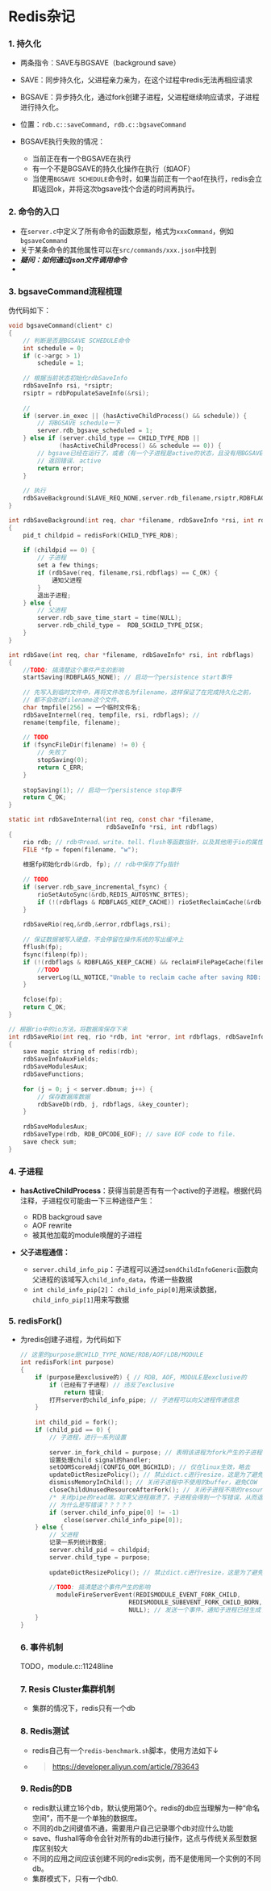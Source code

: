 # Redis杂记

### 1. 持久化

- 两条指令：SAVE与BGSAVE（background save）

- SAVE：同步持久化，父进程亲力亲为，在这个过程中redis无法再相应请求
- BGSAVE：异步持久化，通过fork创建子进程，父进程继续响应请求，子进程进行持久化。
- 位置：`rdb.c::saveCommand, rdb.c::bgsaveCommand`
- BGSAVE执行失败的情况：
  - 当前正在有一个BGSAVE在执行
  - 有一个不是BGSAVE的持久化操作在执行（如AOF）
  - 当使用`BGSAVE SCHEDULE`命令时，如果当前正有一个aof在执行，redis会立即返回ok，并将这次bgsave找个合适的时间再执行。


### 2. 命令的入口

- 在`server.c`中定义了所有命令的函数原型，格式为`xxxCommand`，例如`bgsaveCommand`
- 关于某条命令的其他属性可以在`src/commands/xxx.json`中找到
- ***疑问：如何通过json文件调用命令***
- 

### 3. bgsaveCommand流程梳理

伪代码如下：

```c
void bgsaveCommand(client* c) 
{
	// 判断是否是BGSAVE SCHEDULE命令
    int schedule = 0;
    if (c->argc > 1)
        schedule = 1;
    
    // 根据当前状态初始化rdbSaveInfo
    rdbSaveInfo rsi, *rsiptr;
    rsiptr = rdbPopulateSaveInfo(&rsi);	
    
    // 
    if (server.in_exec || (hasActiveChildProcess() && schedule)) {
        // 将BGSAVE schedule一下
        server.rdb_bgsave_scheduled = 1;
    } else if (server.child_type == CHILD_TYPE_RDB ||
              (hasActiveChildProcess() && schedule == 0)) {
        // bgsave已经在运行了，或者（有一个子进程是active的状态，且没有用BGSAVE SCHEDULE命令）
        // 返回错误. active
        return error;
    }
    
    // 执行
    rdbSaveBackground(SLAVE_REQ_NONE,server.rdb_filename,rsiptr,RDBFLAGS_NONE)
}

int rdbSaveBackground(int req, char *filename, rdbSaveInfo *rsi, int rdbflags) 
{
    pid_t childpid = redisFork(CHILD_TYPE_RDB);
    
    if (childpid == 0) {
        // 子进程
        set a few things;
        if (rdbSave(req, filename,rsi,rdbflags) == C_OK) {
            通知父进程
        }
        退出子进程;
    } else {
        // 父进程
        server.rdb_save_time_start = time(NULL);
        server.rdb_child_type =  RDB_SCHILD_TYPE_DISK;
    }
}

int rdbSave(int req, char *filename, rdbSaveInfo* rsi, int rdbflags)
{
    //TODO: 搞清楚这个事件产生的影响
    startSaving(RDBFLAGS_NONE); // 启动一个persistence start事件
    
    // 先写入到临时文件中，再将文件改名为filename，这样保证了在完成持久化之前，
    // 都不会改动filename这个文件。
    char tmpfile[256] = 一个临时文件名;
    rdbSaveInternel(req, tempfile, rsi, rdbflags); // 
   	rename(tempfile, filename); 
    
    // TODO
    if (fsyncFileDir(filename) != 0) {
        // 失败了
        stopSaving(0);
        return C_ERR;
    }
   
    stopSaving(1); // 启动一个persistence stop事件
    return C_OK;
}

static int rdbSaveInternal(int req, const char *filename, 
                           rdbSaveInfo *rsi, int rdbflags)
{
    rio rdb; // rdb中read、write、tell、flush等函数指针，以及其他用于io的属性。
    FILE *fp = fopen(filename, "w");
   
    根据fp初始化rdb(&rdb, fp); // rdb中保存了fp指针
    
    // TODO
    if (server.rdb_save_incremental_fsync) {
        rioSetAutoSync(&rdb,REDIS_AUTOSYNC_BYTES);
        if (!(rdbflags & RDBFLAGS_KEEP_CACHE)) rioSetReclaimCache(&rdb,1);
    }
    
    rdbSaveRio(req,&rdb,&error,rdbflags,rsi);
    
    // 保证数据被写入硬盘，不会停留在操作系统的写出缓冲上
    fflush(fp);
    fsync(filenp(fp));
    if (!(rdbflags & RDBFLAGS_KEEP_CACHE) && reclaimFilePageCache(fileno(fp), 0, 0) == -1) {
        //TODO
        serverLog(LL_NOTICE,"Unable to reclaim cache after saving RDB: %s", strerror(errno));
    }
    
    fclose(fp);
    return C_OK;
}

// 根据rio中的io方法，将数据库保存下来
int rdbSaveRio(int req, rio *rdb, int *error, int rdbflags, rdbSaveInfo *rsi)
{
   	save magic string of redis(rdb);
    rdbSaveInfoAuxFields;
    rdbSaveModulesAux;
    rdbSaveFunctions;
    
    for (j = 0; j < server.dbnum; j++) {
        // 保存数据库数据
        rdbSaveDb(rdb, j, rdbflags, &key_counter);
    }
    
    rdbSaveModulesAux;
    rdbSaveType(rdb, RDB_OPCODE_EOF); // save EOF code to file.
    save check sum;
}
```



### 4. 子进程

- **hasActiveChildProcess**：获得当前是否有有一个active的子进程。根据代码注释，子进程仅可能由一下三种途径产生：
  - RDB backgroud save
  - AOF rewrite
  - 被其他加载的module唤醒的子进程

- **父子进程通信：**
  - `server.child_info_pip`：子进程可以通过`sendChildInfoGeneric`函数向父进程的该域写入`child_info_data`，传递一些数据
  - `int child_info_pip[2]`： `child_info_pip[0]`用来读数据，`child_info_pip[1]`用来写数据

### 5. redisFork()

- 为redis创建子进程，为代码如下

  ```C
  // 这里的purpose是CHILD_TYPE_NONE/RDB/AOF/LDB/MODULE 
  int redisFork(int purpose)
  {
      if (purpose是exclusive的) { // RDB, AOF, MODULE是exclusive的
          if (已经有了子进程) // 违反了exclusive
              return 错误;
          打开server的child_info_pipe; // 子进程可以向父进程传递信息
      }
      
      int child_pid = fork();
      if (child_pid == 0) {
          // 子进程，进行一系列设置
          
          server.in_fork_child = purpose; // 表明该进程为fork产生的子进程
          设置处理child signal的handler;
          setOOMScoreAdj(CONFIG_OOM_BGCHILD); // 仅在linux生效，略去
          updateDictResizePolicy(); // 禁止dict.c进行resize，这是为了避免在COW下大量调整内存，导致大量拷贝
          dismissMemoryInChild(); // 关闭子进程中不使用的buffer，避免COW
          closeChildUnusedResourceAfterFork(); // 关闭子进程不用的resource
          /* 关闭pipe的read端。如果父进程崩溃了，子进程会得到一个写错误，从而退出 */
          // 为什么是写错误？？？？？
          if (server.child_info_pipe[0] != -1)
              close(server.child_info_pipe[0]);
      } else {
          // 父进程
          记录一系列统计数据;
          server.child_pid = childpid;
          server.child_type = purpose;
          
          updateDictResizePolicy(); // 禁止dict.c进行resize，这是为了避免在COW下大量调整内存，导致大量拷贝
          
          //TODO: 搞清楚这个事件产生的影响
         	moduleFireServerEvent(REDISMODULE_EVENT_FORK_CHILD,
                                REDISMODULE_SUBEVENT_FORK_CHILD_BORN,
                                NULL); // 发送一个事件，通知子进程已经生成了
      }
  }
  ```

  ### 6. 事件机制

  TODO，module.c::11248line

  ### 7. Resis Cluster集群机制

  - 集群的情况下，redis只有一个db

  ### 8. Redis测试

  - redis自己有一个`redis-benchmark.sh`脚本，使用方法如下↓

  - > https://developer.aliyun.com/article/783643

  ### 9. Redis的DB

  - redis默认建立16个db，默认使用第0个。redis的db应当理解为一种“命名空间”，而不是一个单独的数据库。
  - 不同的db之间键值不通，需要用户自己记录哪个db对应什么功能
  - save、flushall等命令会针对所有的db进行操作，这点与传统关系型数据库区别较大
  - 不同的应用之间应该创建不同的redis实例，而不是使用同一个实例的不同db。
  - 集群模式下，只有一个db0.

  
